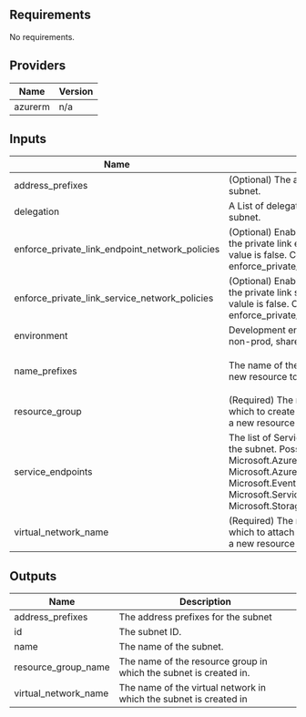 ## Requirements

No requirements.

## Providers

| Name | Version |
|------|---------|
| azurerm | n/a |

## Inputs

| Name | Description | Type | Default | Required |
|------|-------------|------|---------|:--------:|
| address\_prefixes | (Optional) The address prefixes to use for the subnet. | `list(string)` | n/a | yes |
| delegation | A List of delegation blocks to associate with the subnet. | `list` | `[]` | no |
| enforce\_private\_link\_endpoint\_network\_policies | (Optional) Enable or Disable network policies for the private link endpoint on the subnet. Default value is false. Conflicts with enforce\_private\_link\_service\_network\_policies. | `bool` | `null` | no |
| enforce\_private\_link\_service\_network\_policies | (Optional) Enable or Disable network policies for the private link service on the subnet. Default valule is false. Conflicts with enforce\_private\_link\_endpoint\_network\_policies. | `bool` | `null` | no |
| environment | Development environment for resource; prod, non-prod, shared-services | `string` | n/a | yes |
| name\_prefixes | The name of the subnet. Changing this forces a new resource to be created. | `list(string)` | <pre>[<br>  "snet"<br>]</pre> | no |
| resource\_group | (Required) The name of the resource group in which to create the subnet. Changing this forces a new resource to be created. | `string` | n/a | yes |
| service\_endpoints | The list of Service endpoints to associate with the subnet. Possible values include: Microsoft.AzureActiveDirectory, Microsoft.AzureCosmosDB, Microsoft.EventHub, Microsoft.KeyVault, Microsoft.ServiceBus, Microsoft.Sql and Microsoft.Storage. | `list` | `null` | no |
| virtual\_network\_name | (Required) The name of the virtual network to which to attach the subnet. Changing this forces a new resource to be created. | `string` | n/a | yes |

## Outputs

| Name | Description |
|------|-------------|
| address\_prefixes | The address prefixes for the subnet |
| id | The subnet ID. |
| name | The name of the subnet. |
| resource\_group\_name | The name of the resource group in which the subnet is created in. |
| virtual\_network\_name | The name of the virtual network in which the subnet is created in |

